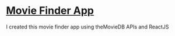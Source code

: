 # [Movie Finder App](https://neelp03.github.io/movie-app)

I created this movie finder app using theMovieDB APIs and ReactJS
